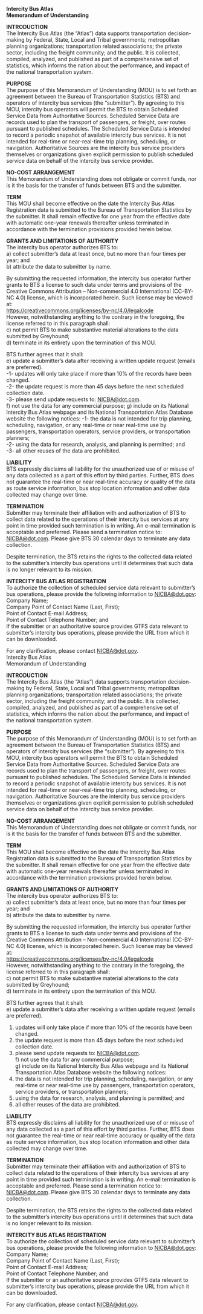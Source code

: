 
**Intercity Bus Atlas**  
**Memorandum of Understanding**  

**INTRODUCTION**  
The Intercity Bus Atlas (the “Atlas”) data supports transportation decision-making by Federal, State, Local and Tribal governments; metropolitan planning organizations; transportation related associations; the private sector, including the freight community; and the public.  It is collected, compiled, analyzed, and published as part of a comprehensive set of statistics, which informs the nation about the performance, and impact of the national transportation system.   

**PURPOSE**  
The purpose of this Memorandum of Understanding (MOU) is to set forth an agreement between the Bureau of Transportation Statistics (BTS) and operators of intercity bus services (the “submitter”).  By agreeing to this MOU, intercity bus operators will permit the BTS to obtain Scheduled Service Data from Authoritative Sources.  Scheduled Service Data are records used to plan the transport of passengers, or freight, over routes pursuant to published schedules. The Scheduled Service Data is intended to record a periodic snapshot of available intercity bus services. It is not intended for real-time or near-real-time trip planning, scheduling, or navigation. Authoritative Sources are the intercity bus service providers themselves or organizations given explicit permission to publish scheduled service data on behalf of the intercity bus service provider.  

**NO-COST ARRANGEMENT**  
This Memorandum of Understanding does not obligate or commit funds, nor is it the basis for the transfer of funds between BTS and the submitter.  

**TERM**  
This MOU shall become effective on the date the Intercity Bus Atlas Registration data is submitted to the Bureau of Transportation Statistics by the submitter.  It shall remain effective for one year from the effective date with automatic one-year renewals thereafter unless terminated in accordance with the termination provisions provided herein below.  

**GRANTS AND LIMITATIONS OF AUTHORITY**  
The intercity bus operator authorizes BTS to:  
a) collect submitter’s data at least once, but no more than four times per year; and  
b) attribute the data to submitter by name.  

By submitting the requested information, the intercity bus operator further grants to BTS a license to such data under terms and provisions of the Creative Commons Attribution – Non-commercial 4.0 International (CC-BY-NC 4.0) license, which is incorporated herein.  Such license may be viewed at:  
https://creativecommons.org/licenses/by-nc/4.0/legalcode  
However, notwithstanding anything to the contrary in the foregoing, the license referred to in this paragraph shall:  
c) not permit BTS to make substantive material alterations to the data submitted by Greyhound;  
d) terminate in its entirety upon the termination of this MOU.  

BTS further agrees that it shall:  
e) update a submitter’s data after receiving a written update request (emails are preferred).  
-1- updates will only take place if more than 10% of the records have been changed.  
-2- the update request is more than 45 days before the next scheduled collection date.  
-3- please send update requests to: NICBA@dot.com.   
f) not use the data for any commercial purpose; 
g) include on its National Intercity Bus Atlas webpage and its National Transportation Atlas Database website the following notices:
-1- the data is not intended for trip planning, scheduling, navigation, or any real-time or near real-time use by passengers, transportation operators, service providers, or transportation planners;  
-2- using the data for research, analysis, and planning is permitted; and  
-3- all other reuses of the data are prohibited.  

**LIABILITY**  
BTS expressly disclaims all liability for the unauthorized use of or misuse of any data collected as a part of this effort by third parties. Further, BTS does not guarantee the real-time or near real-time accuracy or quality of the data as route service information, bus stop location information and other data collected may change over time.  

**TERMINATION**  
Submitter may terminate their affiliation with and authorization of BTS to collect data related to the operations of their intercity bus services at any point in time provided such termination is in writing.  An e-mail termination is acceptable and preferred.  Please send a termination notice to: NICBA@dot.com.  Please give BTS 30 calendar days to terminate any data collection.  

Despite termination, the BTS retains the rights to the collected data related to the submitter’s intercity bus operations until it determines that such data is no longer relevant to its mission.  

**INTERCITY BUS ATLAS REGISTRATION**  
To authorize the collection of scheduled service data relevant to submitter’s bus operations, please provide the following information to NICBA@dot.gov:  
Company Name;  
Company Point of Contact Name (Last, First);  
Point of Contact E-mail Address;  
Point of Contact Telephone Number; and  
If the submitter or an authoritative source provides GTFS data relevant to submitter’s intercity bus operations, please provide the URL from which it can be downloaded.  

For any clarification, please contact NICBA@dot.gov.  
Intercity Bus Atlas  
Memorandum of Understanding  

**INTRODUCTION**  
The Intercity Bus Atlas (the “Atlas”) data supports transportation decision-making by Federal, State, Local and Tribal governments; metropolitan planning organizations; transportation related associations; the private sector, including the freight community; and the public.  It is collected, compiled, analyzed, and published as part of a comprehensive set of statistics, which informs the nation about the performance, and impact of the national transportation system.   

**PURPOSE**  
The purpose of this Memorandum of Understanding (MOU) is to set forth an agreement between the Bureau of Transportation Statistics (BTS) and operators of intercity bus services (the “submitter”).  By agreeing to this MOU, intercity bus operators will permit the BTS to obtain Scheduled Service Data from Authoritative Sources.  Scheduled Service Data are records used to plan the transport of passengers, or freight, over routes pursuant to published schedules. The Scheduled Service Data is intended to record a periodic snapshot of available intercity bus services. It is not intended for real-time or near-real-time trip planning, scheduling, or navigation. Authoritative Sources are the intercity bus service providers themselves or organizations given explicit permission to publish scheduled service data on behalf of the intercity bus service provider.  

**NO-COST ARRANGEMENT**  
This Memorandum of Understanding does not obligate or commit funds, nor is it the basis for the transfer of funds between BTS and the submitter.  

**TERM**  
This MOU shall become effective on the date the Intercity Bus Atlas Registration data is submitted to the Bureau of Transportation Statistics by the submitter.  It shall remain effective for one year from the effective date with automatic one-year renewals thereafter unless terminated in accordance with the termination provisions provided herein below.  

**GRANTS AND LIMITATIONS OF AUTHORITY**    
The intercity bus operator authorizes BTS to:    
a) collect submitter’s data at least once, but no more than four times per year; and    
b) attribute the data to submitter by name.    

By submitting the requested information, the intercity bus operator further grants to BTS a license to such data under terms and   provisions of the Creative Commons Attribution – Non-commercial 4.0 International (CC-BY-NC 4.0) license, which is incorporated herein.  Such license may be viewed at:   
https://creativecommons.org/licenses/by-nc/4.0/legalcode   
However, notwithstanding anything to the contrary in the foregoing, the license referred to in this paragraph shall:      
c) not permit BTS to make substantive material alterations to the data submitted by Greyhound;   
d) terminate in its entirety upon the termination of this MOU.  

BTS further agrees that it shall:   
e)  update a submitter’s data after receiving a written update request (emails are preferred).  
1. updates will only take place if more than 10% of the records have been changed.  
2. the update request is more than 45 days before the next scheduled collection date.  
3. please send update requests to: NICBA@dot.com.  
f) not use the data for any commercial purpose;   
g) include on its National Intercity Bus Atlas webpage and its National Transportation Atlas Database website the following notices:  
1. the data is not intended for trip planning, scheduling, navigation, or any real-time or near real-time use by passengers, transportation operators, service providers, or transportation planners;   
2. using the data for research, analysis, and planning is permitted; and  
3. all other reuses of the data are prohibited.  

**LIABILITY**  
BTS expressly disclaims all liability for the unauthorized use of or misuse of any data collected as a part of this effort by third parties. Further, BTS does not guarantee the real-time or near real-time accuracy or quality of the data as route service information, bus stop location information and other data collected may change over time.  

**TERMINATION**  
Submitter may terminate their affiliation with and authorization of BTS to collect data related to the operations of their intercity bus services at any point in time provided such termination is in writing.  An e-mail termination is acceptable and preferred.  Please send a termination notice to: NICBA@dot.com.  Please give BTS 30 calendar days to terminate any data collection.  

Despite termination, the BTS retains the rights to the collected data related to the submitter’s intercity bus operations until it determines that such data is no longer relevant to its mission.  

**INTERCITY BUS ATLAS REGISTRATION**  
To authorize the collection of scheduled service data relevant to submitter’s bus operations, please provide the following information to NICBA@dot.gov:  
Company Name;  
Company Point of Contact Name (Last, First);  
Point of Contact E-mail Address;  
Point of Contact Telephone Number; and  
If the submitter or an authoritative source provides GTFS data relevant to submitter’s intercity bus operations, please provide the URL from which it can be downloaded.  

For any clarification, please contact NICBA@dot.gov.  
